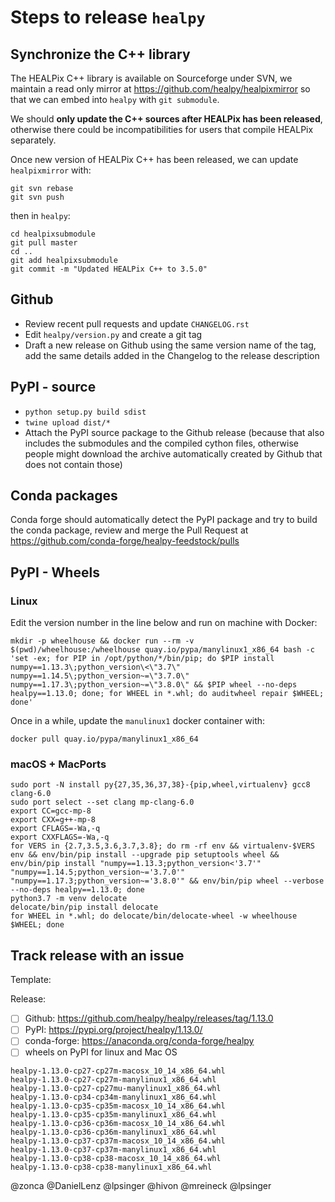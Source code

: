 # Steps to release `healpy`

## Synchronize the C++ library

The HEALPix C++ library is available on Sourceforge under SVN, we maintain a read only mirror at <https://github.com/healpy/healpixmirror> so that we can embed into `healpy` with `git submodule`.

We should **only update the C++ sources after HEALPix has been released**, otherwise there could be incompatibilities for users that compile HEALPix separately.

Once new version of HEALPix C++ has been released, we can update `healpixmirror` with:

    git svn rebase
    git svn push

then in `healpy`:

    cd healpixsubmodule
    git pull master
    cd ..
    git add healpixsubmodule
    git commit -m "Updated HEALPix C++ to 3.5.0"
    
## Github

* Review recent pull requests and update `CHANGELOG.rst`
* Edit `healpy/version.py` and create a git tag
* Draft a new release on Github using the same version name of the tag, add the same details added in the Changelog to the release description

## PyPI - source

* `python setup.py build sdist`
* `twine upload dist/*`
* Attach the PyPI source package to the Github release (because that also includes the submodules and the compiled cython files, otherwise people might download the archive automatically created by Github that does not contain those)

## Conda packages

Conda forge should automatically detect the PyPI package and try to build the conda package,
review and merge the Pull Request at <https://github.com/conda-forge/healpy-feedstock/pulls>

## PyPI - Wheels

### Linux

Edit the version number in the line below and run on machine with Docker:

    mkdir -p wheelhouse && docker run --rm -v $(pwd)/wheelhouse:/wheelhouse quay.io/pypa/manylinux1_x86_64 bash -c 'set -ex; for PIP in /opt/python/*/bin/pip; do $PIP install numpy==1.13.3\;python_version\<\"3.7\" numpy==1.14.5\;python_version~=\"3.7.0\" numpy==1.17.3\;python_version~=\"3.8.0\" && $PIP wheel --no-deps healpy==1.13.0; done; for WHEEL in *.whl; do auditwheel repair $WHEEL; done'
    
Once in a while, update the `manulinux1` docker container with:

    docker pull quay.io/pypa/manylinux1_x86_64

### macOS + MacPorts

    sudo port -N install py{27,35,36,37,38}-{pip,wheel,virtualenv} gcc8 clang-6.0
    sudo port select --set clang mp-clang-6.0
    export CC=gcc-mp-8
    export CXX=g++-mp-8
    export CFLAGS=-Wa,-q
    export CXXFLAGS=-Wa,-q
    for VERS in {2.7,3.5,3.6,3.7,3.8}; do rm -rf env && virtualenv-$VERS env && env/bin/pip install --upgrade pip setuptools wheel && env/bin/pip install "numpy==1.13.3;python_version<'3.7'" "numpy==1.14.5;python_version~='3.7.0'"  "numpy==1.17.3;python_version~='3.8.0'" && env/bin/pip wheel --verbose --no-deps healpy==1.13.0; done
    python3.7 -m venv delocate
    delocate/bin/pip install delocate
    for WHEEL in *.whl; do delocate/bin/delocate-wheel -w wheelhouse $WHEEL; done
    
## Track release with an issue

Template:

Release:
* [ ] Github: https://github.com/healpy/healpy/releases/tag/1.13.0
* [ ] PyPI: https://pypi.org/project/healpy/1.13.0/
* [ ] conda-forge: https://anaconda.org/conda-forge/healpy
* [ ] wheels on PyPI for linux and Mac OS 

```
healpy-1.13.0-cp27-cp27m-macosx_10_14_x86_64.whl
healpy-1.13.0-cp27-cp27m-manylinux1_x86_64.whl
healpy-1.13.0-cp27-cp27mu-manylinux1_x86_64.whl
healpy-1.13.0-cp34-cp34m-manylinux1_x86_64.whl
healpy-1.13.0-cp35-cp35m-macosx_10_14_x86_64.whl
healpy-1.13.0-cp35-cp35m-manylinux1_x86_64.whl
healpy-1.13.0-cp36-cp36m-macosx_10_14_x86_64.whl
healpy-1.13.0-cp36-cp36m-manylinux1_x86_64.whl
healpy-1.13.0-cp37-cp37m-macosx_10_14_x86_64.whl
healpy-1.13.0-cp37-cp37m-manylinux1_x86_64.whl
healpy-1.13.0-cp38-cp38-macosx_10_14_x86_64.whl
healpy-1.13.0-cp38-cp38-manylinux1_x86_64.whl
```

@zonca @DanielLenz @lpsinger @hivon @mreineck @lpsinger 
